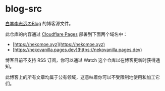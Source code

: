 # blog-src

[白羊李志远のBlog](https://nekomoe.xyz) 的博客源文件。

此仓库的内容通过 [Cloudflare Pages](https://pages.cloudflare.com/) 部署到下面两个域名中：

* [https://nekomoe.xyz](https://nekomoe.xyz)
* [https://nekovanilla.pages.dev](https://nekovanilla.pages.dev)

博客目前不支持 RSS 订阅，你可以通过 Watch 这个仓库以在博客更新时获得通知。

此博客上的所有文章均属于公有领域，这意味着你可以不受限制地使用和加工它们。
